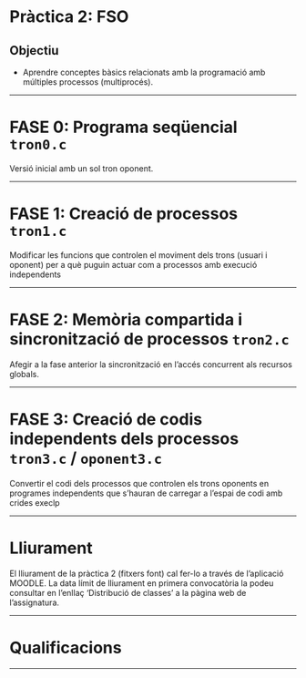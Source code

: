 # Pràctica 2: FSO

## Objectiu
- Aprendre conceptes bàsics relacionats amb la programació amb múltiples processos (multiprocés).

---

# FASE 0: Programa seqüencial `tron0.c`
Versió inicial amb un sol tron oponent.

---

# FASE 1: Creació de processos `tron1.c`
Modificar les funcions que controlen el moviment dels trons (usuari i oponent) per a què puguin actuar com a processos amb execució independents

---

# FASE 2: Memòria compartida i sincronització de processos `tron2.c`
Afegir a la fase anterior la sincronització en l’accés concurrent als recursos globals.

---

# FASE 3: Creació de codis independents dels processos `tron3.c` / `oponent3.c`
Convertir el codi dels processos que controlen els trons oponents en programes independents que s’hauran de carregar a l’espai de codi amb crides execlp

---

# Lliurament
El lliurament de la pràctica 2 (fitxers font) cal fer-lo a través de l’aplicació MOODLE.
La data límit de lliurament en primera convocatòria la podeu consultar en l’enllaç ‘Distribució de classes’ a la pàgina web de l’assignatura.

---

# Qualificacions

---
